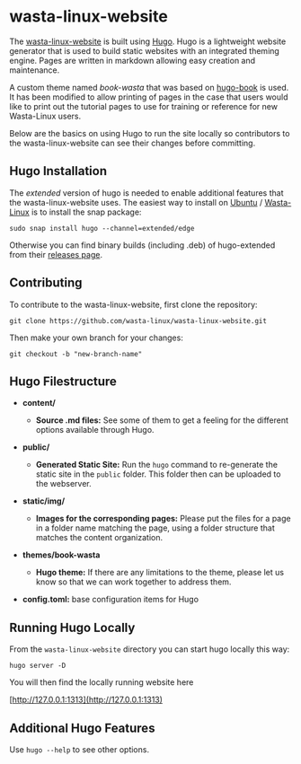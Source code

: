 # wasta-linux-website

The [wasta-linux-website](www.wastalinux.org) is built using [Hugo](https://gohugo.io/). Hugo is a lightweight website generator that is used to build static websites with an integrated theming engine. Pages are written in markdown allowing easy creation and maintenance.

A custom theme named _book-wasta_ that was based on [hugo-book](https://themes.gohugo.io/hugo-book/) is used. It has been modified to allow printing of pages in the case that users would like to print out the tutorial pages to use for training or reference for new Wasta-Linux users.

Below are the basics on using Hugo to run the site locally so contributors to the wasta-linux-website can see their changes before committing.

## Hugo Installation

The _extended_ version of hugo is needed to enable additional features that the wasta-linux-website uses. The easiest way to install on [Ubuntu](www.ubuntu.com) / [Wasta-Linux](www.wastalinux.org) is to install the snap package:

```
sudo snap install hugo --channel=extended/edge
```

Otherwise you can find binary builds (including .deb) of hugo-extended from their [releases page](https://github.com/gohugoio/hugo/releases).

## Contributing

To contribute to the wasta-linux-website, first clone the repository:

```
git clone https://github.com/wasta-linux/wasta-linux-website.git
```

Then make your own branch for your changes:

```
git checkout -b "new-branch-name"
```



## Hugo Filestructure

* **content/**

  * **Source .md files:** See some of them to get a feeling for the different options available through Hugo.

* **public/**

  * **Generated Static Site:** Run the `hugo` command to re-generate the static site in the `public` folder. This folder then can be uploaded to the webserver.

* **static/img/**

  * **Images for the corresponding pages:** Please put the files for a page in a folder name matching the page, using a folder structure that matches the content organization.

* **themes/book-wasta**

  * **Hugo theme:** If there are any limitations to the theme, please let us know so that we can work together to address them.

* **config.toml:** base configuration items for Hugo

## Running Hugo Locally

From the `wasta-linux-website` directory you can start hugo locally this way:

```
hugo server -D
```

You will then find the locally running website here

[http://127.0.0.1:1313](http://127.0.0.1:1313)

## Additional Hugo Features

Use ```hugo --help``` to see other options.
